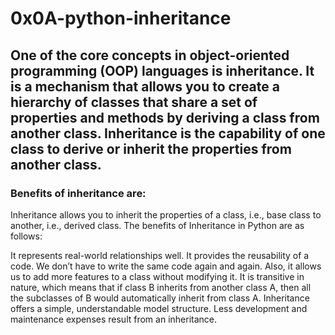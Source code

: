 # 0x0A-python-inheritance

## One of the core concepts in object-oriented programming (OOP) languages is inheritance. It is a mechanism that allows you to create a hierarchy of classes that share a set of properties and methods by deriving a class from another class. Inheritance is the capability of one class to derive or inherit the properties from another class. 

### Benefits of inheritance are:

Inheritance allows you to inherit the properties of a class, i.e., base class to another, i.e., derived class. The benefits of Inheritance in Python are as follows:

It represents real-world relationships well.
It provides the reusability of a code. We don’t have to write the same code again and again. Also, it allows us to add more features to a class without modifying it.
It is transitive in nature, which means that if class B inherits from another class A, then all the subclasses of B would automatically inherit from class A.
Inheritance offers a simple, understandable model structure. 
Less development and maintenance expenses result from an inheritance. 
